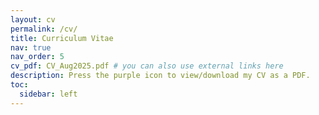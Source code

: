 ```yaml
---
layout: cv
permalink: /cv/
title: Curriculum Vitae
nav: true
nav_order: 5
cv_pdf: CV_Aug2025.pdf # you can also use external links here
description: Press the purple icon to view/download my CV as a PDF. 
toc:
  sidebar: left
---
```

